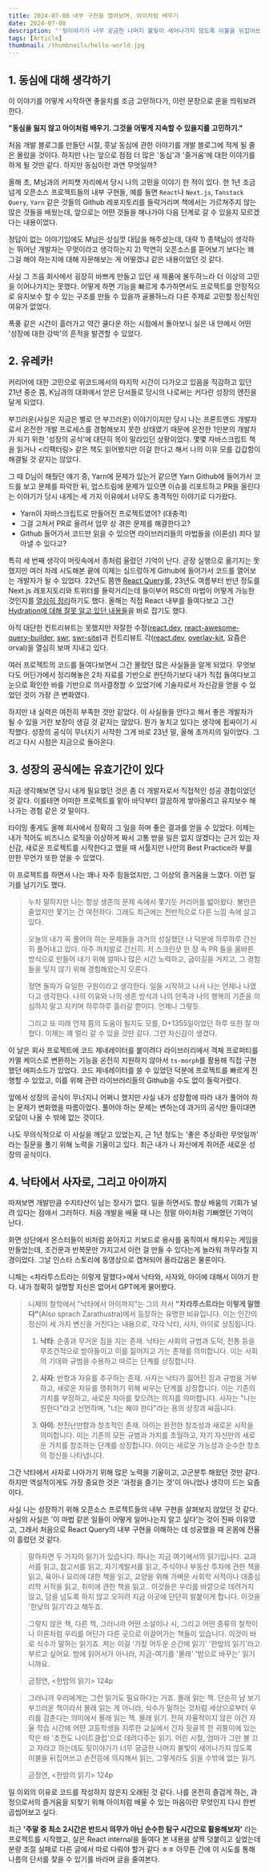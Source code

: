 ```yaml
---
title: 2024-07-08 내부 구현을 열어보며, 아이처럼 배우기
date: 2024-07-08
description: "'뒷이야기가 너무 궁금한 나머지 불빛이 새어나가지 않도록 이불을 뒤집어쓰고 손전등에 의지해서 읽는, 그렇게라도 읽을 수밖에 없는 읽기'"
tags: [Article]
thumbnail: /thumbnails/hello-world.jpg
---
```


## 1. 동심에 대해 생각하기

이 이야기를 어떻게 시작하면 좋을지를 조금 고민하다가, 이런 문장으로 운을 띄워보려 한다.

**"동심을 잃지 않고 아이처럼 배우기. 그것을 어떻게 지속할 수 있을지를 고민하기."**

처음 개발 블로그를 만들던 시절, 훗날 동심에 관한 이야기를 개발 블로그에 적게 될 줄은 몰랐을 것이다. 하지만 나는 앞으로 점점 더 많은 '동심'과 '즐거움'에 대한 이야기를 하게 될 것만 같다. 하지만 동심이란 과연 무엇일까?

올해 초, M님과의 커피챗 자리에서 당시 나의 고민을 이야기 한 적이 있다. 한 1년 조금 넘게 오픈소스 프로젝트들의 내부 구현들, 예를 들면 `React`나 `Next.js`, `Tanstack Query`, `Yarn` 같은 것들의 Github 레포지토리를 들락거리며 책에서는 가르쳐주지 않는 많은 것들을 배웠는데, 앞으로는 어떤 것들을 해나가야 다음 단계로 갈 수 있을지 모르겠다는 내용이었다.

정답이 없는 이야기임에도 M님은 성심껏 대답을 해주셨는데, 대략 1) 종택님이 생각하는 뛰어난 개발자는 무엇이라고 생각하는지 2) 막연히 오픈소스를 뜯어보기 보다는 왜 그걸 해야 하는지에 대해 자문해보는 게 어떻겠냐 같은 내용이었던 것 같다.

사실 그 즈음 회사에서 굉장히 바쁘게 만들고 있던 새 제품에 몰두하느라 더 이상의 고민을 이어나가지는 못했다. 어떻게 하면 기능을 빠르게 추가하면서도 프로젝트를 안정적으로 유지보수 할 수 있는 구조를 만들 수 있을까 골몰하느라 다른 주제로 고민할 정신적인 여유가 없었다.

폭풍 같은 시간이 흘러가고 약간 쿨다운 하는 시점에서 돌아보니 실은 내 안에서 어떤 '성장에 대한 강박'의 흔적을 발견할 수 있었다.

## 2. 유레카!

커리어에 대한 고민으로 위코드에서의 마지막 시간이 다가오고 있음을 직감하고 있던 21년 중순 쯤, K님과의 대화에서 얻은 단서들로 당시의 나로써는 커다란 성장의 엔진을 달게 되었다.

부끄러운(사실은 지금은 별로 안 부끄러운) 이야기이지만 당시 나는 프론트엔드 개발자로서 온전한 개발 프로세스를 경험해보지 못한 상태였기 때문에 온전한 1인분의 개발자가 되기 위한 '성장의 공식'에 대단히 목이 말라있던 상황이었다. 몇몇 자바스크립트 책을 읽거나 <리팩터링> 같은 책도 읽어봤지만 이걸 한다고 해서 나의 이유 모를 갑갑함이 해결될 것 같지는 않았다.

그 때 D님이 해줬던 얘기 중, Yarn에 문제가 있는거 같으면 Yarn Github에 들어가서 코드를 보고 문제를 파악한 뒤, 업스트림에 문제가 있으면 이슈를 리포트하고 PR을 올린다는 이야기가 당시 내게는 세 가지 이유에서 너무도 충격적인 이야기로 다가왔다.

- Yarn이 자바스크립트로 만들어진 프로젝트였어? (대충격)
- 그걸 고쳐서 PR로 올려서 업무 상 겪은 문제를 해결한다고?
- Github 들어가서 코드만 읽을 수 있으면 라이브러리들의 마법들을 (이론상) 죄다 알아낼 수 있다고?

특히 세 번째 생각이 머릿속에서 종처럼 울렸던 기억이 난다. 곧장 실행으로 옮기지는 못했지만 여러 차례 시도해본 끝에 이제는 심드렁하게 Github에 들어가서 코드를 열어보는 개발자가 될 수 있었다. 22년도 쯤엔 [React Query](https://saengmotmi.netlify.app/react/observer_pattern_with_redux_react_query/)를, 23년도 여름부터 반년 정도를 Next.js 레포지토리와 트위터를 들락거리는데 들이부어 RSC의 마법이 어떻게 가능한 것인지를 [열심히 정리](https://saengmotmi.netlify.app/react/what-is-rsc/)하기도 했다. 올해는 직접 React 내부를 들여다보고 그간 [Hydration에 대해 잘못 알고 있던 내용들](https://saengmotmi.netlify.app/react/what-is-hydration-and-errors/)을 바로 잡기도 했다.

아직 대단한 컨트리뷰트는 못했지만 자잘한 수정([react.dev](https://github.com/reactjs/ko.react.dev/pull/409), [react-awesome-query-builder](https://github.com/ukrbublik/react-awesome-query-builder/issues/669), [swr](https://saengmotmi.netlify.app/article/contribute_with_gpt/), [swr-site](https://github.com/vercel/swr-site/pull/424))과 컨트리뷰트 각([react.dev](https://github.com/reactjs/react.dev/issues/6671), [overlay-kit](https://github.com/toss/overlay-kit/issues/27), 요즘은 orval)을 열심히 보며 지내고 있다.

여러 프로젝트의 코드를 들여다보면서 그간 몰랐던 많은 사실들을 알게 되었다. 무엇보다도 어딘가에서 정리해놓은 2차 자료를 기반으로 판단하기보다 내가 직접 들여다보고 눈으로 확인한 바를 기반으로 의사결정할 수 있었기에 기술자로서 자신감을 얻을 수 있었던 것이 가장 큰 변화였다.

하지만 내 실력은 여전히 부족한 것만 같았다. 이 사실들을 안다고 해서 좋은 개발자가 될 수 있을 거란 보장이 생길 것 같지는 않았다. 뭔가 놓치고 있다는 생각에 휩싸이기 시작했다. 성장의 공식이 무너지기 시작한 그게 바로 23년 말, 올해 초까지의 일이었다. 그리고 다시 시점은 지금으로 돌아온다.

## 3. 성장의 공식에는 유효기간이 있다

지금 생각해보면 당시 내게 필요했던 것은 좀 더 개발자로서 직접적인 성공 경험이었던 것 같다. 이를테면 어떠한 프로젝트를 맡아 바닥부터 깔끔하게 쌓아올리고 유지보수 해나가는 경험 같은 것 말이다.

타이밍 좋게도 올해 회사에서 정확히 그 일을 하며 좋은 결과를 얻을 수 있었다. 이제는 내가 적어도 비즈니스 로직을 이상하게 짜서 고통 받을 일은 없지 않겠다는 근거 있는 자신감, 새로운 프로젝트를 시작한다고 했을 때 서툴지만 나만의 Best Practice라 부를 만한 무언가 또한 얻을 수 있었다.

이 프로젝트를 하면서 나는 꽤나 자주 힘들었지만, 그 이상의 즐거움을 느꼈다. 이런 일기를 남기기도 했다.

> 누차 말하지만 나는 항상 생존의 문제 속에서 쫓기듯 커리어를 밟아왔다. 불안은 줄었지만 쫓기는 건 여전하다. 그래도 최근에는 전반적으로 다른 느낌 속에 살고 있다.
>
> 오늘의 내가 꼭 풀어야 하는 문제들을 과거의 성실했던 나 덕분에 하루하루 간신히 풀어내고 있다. 아주 까치발로 간신히. 저 스크린샷 한 장 속 PR 들을 올바른 방식으로 만들어 내기 위해 얼마나 많은 시간 노력하고, 굽이길을 거치고, 그 경험들을 잊지 않기 위해 경험해왔는지 모른다.
>
> 정면 돌파가 유일한 구원이라고 생각한다. 일을 시작하고 나서 나는 언제나 나였다고 생각한다. 나의 이유와 나의 생존 방식과 나의 만족과 나의 행복의 기준을 의심하지 말고 지키며 하루하루 흘러갈 뿐이다. 언제나 그렇듯.
>
> 그리고 또 미래 언제 쯤의 도움이 될지도 모를, D+1355일이었던 하루 또한 잘 마쳤다. 이제는 꽤 멀리 갈 수 있을 것만 같다. 그런 자신감이 생겼다.

이 날은 회사 프로젝트에 코드 제네레이터를 붙이려다 라이브러리에서 객체 프로퍼티를 카멜 케이스로 변환하는 기능을 온전히 지원하지 않아서 `ts-morph`를 활용해 직접 구현했던 에피소드가 있었다. 코드 제네레이터를 쓸 수 있었던 덕분에 프로젝트를 빠르게 진행할 수 있었고, 이를 위해 관련 라이브러리들의 Github을 수도 없이 들락거렸다.

앞에서 성장의 공식이 무너지니 어쩌니 했지만 사실 내가 성장함에 따라 내가 풀어야 하는 문제가 변화했을 따름이었다. 풀어야 하는 문제는 변하는데 과거의 공식만 들이대면 오답이 나올 수 밖에 없는 것이다.

나도 무의식적으로 이 사실을 깨닫고 있었는지, 근 1년 정도는 '좋은 추상화란 무엇일까' 라는 질문을 풀기 위해 노력을 기울이고 있다. 최근 내가 나 자신에게 쥐어준 새로운 성장의 공식이다.

## 4. 낙타에서 사자로, 그리고 아이까지

따져보면 개발만큼 수지타산이 남는 장사가 없다. 일을 하면서도 항상 배움의 기회가 널려 있다는 점에서 그러하다. 처음 개발을 배울 때 나는 정말 아이처럼 기뻐했던 기억이 난다.

화면 상단에서 몬스터들이 비처럼 쏟아지고 키보드로 용사를 움직여서 해치우는 게임을 만들었는데, 조건문과 반복문만 가지고서 이런 걸 만들 수 있다는게 놀라워 까무라칠 지경이었다. 그날 인스타 스토리에 동영상으로 캡쳐되어 올라갔음은 물론이다.

니체는 <차라투스트라는 이렇게 말했다>에서 낙타와, 사자와, 아이에 대해서 이야기 한다. 내가 정확히 설명할 자신은 없어서 GPT에게 물어봤다.

> 니체의 철학에서 "낙타에서 아이까지"는 그의 저서 **"차라투스트라는 이렇게 말했다"**(Also sprach Zarathustra)에서 등장하는 유명한 비유입니다. 이는 인간의 정신이 세 가지 변신을 거친다는 내용으로, 각각 낙타, 사자, 아이로 상징됩니다.
>
> 1. **낙타**: 순종과 무거운 짐을 지는 존재. 낙타는 사회의 규범과 도덕, 전통 등을 무조건적으로 받아들이고 이를 짊어지고 가는 존재를 의미합니다. 이는 사회의 기대와 규범을 수용하고 따르는 단계를 상징합니다.
>
> 2. **사자**: 반항과 자유를 추구하는 존재. 사자는 낙타가 짊어진 짐과 규범을 거부하고, 새로운 자유를 쟁취하기 위해 싸우는 단계를 상징합니다. 이는 기존의 가치를 부정하고, 새로운 자아를 찾으려는 의지를 의미합니다. 사자는 "나는 원한다"라고 선언하며, "너는 해야 한다"라는 용의 상징과 싸웁니다.
>
> 3. **아이**: 천진난만함과 창조적인 존재. 아이는 완전한 창조성과 새로운 시작을 의미합니다. 이는 기존의 모든 규범과 가치를 초월하고, 자기 자신만의 새로운 가치를 창조하는 단계를 상징합니다. 아이는 새로운 가능성과 순수한 창조의 정신을 나타냅니다.

그간 낙타에서 사자로 나아가기 위해 많은 노력을 기울이고, 고군분투 해왔던 것만 같다. 하지만 역설적이게도 가장 중요한 것은 '과정을 즐기는 것'이 아니었나 생각이 드는 요즘이다.

사실 나는 성장하기 위해 오픈소스 프로젝트들의 내부 구현을 살펴보지 않았던 것 같다. 사실의 사실은 '이 마법 같은 일들이 어떻게 일어나는지 알고 싶다'는 것이 진짜 이유였고, 그래서 처음으로 React Query의 내부 구현을 이해하는 데 성공했을 때 온몸에 전율이 흘렀던 것 같다.

> 말하자면 두 가지의 읽기가 있습니다. 하나는 지금 여기에서의 읽기입니다. 교과서를 읽고, 참고서를 읽고, 자기계발서를 읽고, 주식이나 부동산 투자에 관한 책을 읽고, 육아나 요리에 대한 책을 읽고, 교양을 위해 가벼운 사회학 서적이나 대중심리학 서적을 읽고, 취미에 관한 책을 읽고.. 이것들은 우리를 바깥으로 데려가지 않고, 담을 넘도록 하지 않고 오히려 지금 이곳에 단단히 발붙이게 합니다. 이것을 '한낮의 읽기'라고 해두죠.
>
> 그렇지 않은 책, 다른 책, 그러니까 어떤 소설이나 시, 그리고 어떤 종류의 철학이나 이론처럼 우리를 어딘가 다른 곳으로 이끌어가는 책들이 있습니다. 이것이 바로 식수가 말하는 읽기죠. 저는 이걸 '가장 어두운 순간에 읽기' '한밤의 읽기'라고 부르고 싶어요. 밤에 읽어서가 아니라, 지금-여기를 '몰래' '밤으로 바꾸는' 읽기니까요.
>
> 금정연, <한밤의 읽기> 124p

> 그러니까 우리에게는 그런 읽기도 필요하다는 거죠. 몰래 읽는 책. 단순히 남 보기 부끄러운 책이라서 몰래 읽는 게 아니라, 식수가 말하는 것처럼 세상으로부터 우리를 감춘다는 의미에서 몰래 읽는 책. 몰래 읽기. 전혀 자율적이지 않은 야간 자율 학습 시간에 어떤 고등학생을 지루한 교실에서 긴자 뒷골목 한 귀퉁이에 있는 작은 바 '초전도 나이트클럽'으로 데려다주는 읽기. 어린 시절, 엄마가 그만 불 끄고 자라고 하는데도 뒷이야기가 너무 궁금한 나머지 불빛이 새어나가지 않도록 이불을 뒤집어쓰고 손전등에 의지해서 읽는, 그렇게라도 읽을 수밖에 없는 읽기.
>
> 금정연, <한밤의 읽기> 124p

일 이외의 이유로 코드를 작성하지 않은지 오래된 것 같다. 나를 온전히 즐겁게 하는, 과정으로서의 즐거움을 되찾기 위해 아이처럼 배울 수 있는 마음이란 무엇인지 다시 한번 곱씹어보고 싶다.

최근 **'주말 중 최소 2시간은 반드시 의무가 아닌 순수한 탐구 시간으로 활용해보자'** 라는 프로젝트를 시작했고, 실은 React internal을 들여다 본 내용을 살짝 덧붙이고 싶었는데 분량 조절 실패로 다른 글에서 따로 다뤄야 할거 같다 ㅎㅎ 아무튼 간에 이 시도를 통해 나름의 단서를 찾을 수 있기를 바라며 글을 줄여본다.

